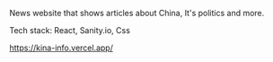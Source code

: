 News website that shows articles about China, It's politics and more.

Tech stack: React, Sanity.io, Css

https://kina-info.vercel.app/
